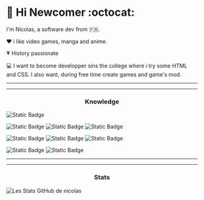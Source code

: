 # :wave: Hi Newcomer :octocat:

I'm Nicolas, a software dev from :fr:.

:heart: i like video games, manga and anime.

:heartpulse: History passionate

:computer: I want to become developper sins the college where i try some HTML and CSS. I also want, during free time create games and game's mod.

-------------------------------
------------------------
### <p align="center">Knowledge</p> 

![Static Badge](https://img.shields.io/badge/VisualStudioCode-blue?style=for-the-badge&logo=VisualStudioCode&logoColor=white)

![Static Badge](https://img.shields.io/badge/GitHub-black?style=for-the-badge&logo=GitHub&logoColor=white)
![Static Badge](https://img.shields.io/badge/Git-orange?style=for-the-badge&logo=Git&logoColor=white)
![Static Badge](https://img.shields.io/badge/LazyGit-grey?style=for-the-badge&logo=LazyGit&logoColor=white)

![Static Badge](https://img.shields.io/badge/HTML5-orange?style=for-the-badge&logo=HTML5&logoColor=white)
![Static Badge](https://img.shields.io/badge/CSS3-blue?style=for-the-badge&logo=CSS3&logoColor=white)
![Static Badge](https://img.shields.io/badge/JavaScript-yellow?style=for-the-badge&logo=JavaScript&logoColor=noir)

![Static Badge](https://img.shields.io/badge/C%2B%2B-blue?style=for-the-badge&logo=C%2B%2B&logoColor=white)
![Static Badge](https://img.shields.io/badge/Python-yellow?style=for-the-badge&logo=Python&logoColor=Yellow)




----------------------------------------------------------------------------
---------------------------------------------------------------------------
### <p align="center">Stats</p> 
 ![Les Stats GitHub de nicolas](https://github-readme-stats.vercel.app/api?username=Nicolas-Puchois&show_icons=true&theme=tokyonight)